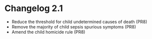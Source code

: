 # Changelog 2.1

* Reduce the threshold for child undetermined causes of death (PR8)
* Remove the majority of child sepsis spurious symptoms (PR8)
* Amend the child homicide rule (PR8)

